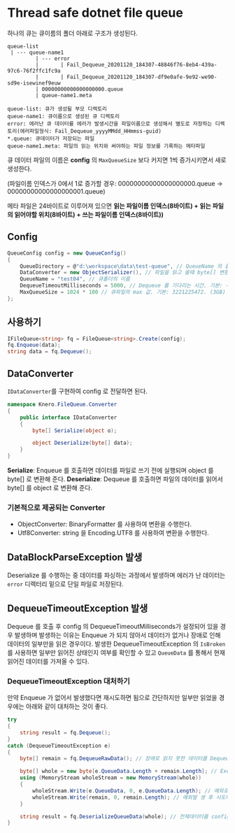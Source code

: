 # Thread safe dotnet file queue

하나의 큐는 큐이름의 폴더 아래로 구조가 생성된다.
```
queue-list
 | --- queue-name1
         | --- error
         |       | Fail_Dequeue_20201120_184307-48846f76-8eb4-439a-97c6-76f2ffc1fc9a
         |       | Fail_Dequeue_20201120_184307-df9e0afe-9e92-we90-sd9e-isewinef9euw
         | 00000000000000000000.queue
         | queue-name1.meta
         
queue-list: 큐가 생성될 부모 디렉토리
queue-name1: 큐이름으로 생성된 큐 디렉토리
error: 에러난 큐 데이터를 에러가 발생시간을 파일이름으로 생성해서 별도로 저장하는 디렉토리(에러파일형식: Fail_Dequeue_yyyyMMdd_HHmmss-guid)
*.queue: 큐데이터가 저장되는 파일
queue-name1.meta: 파일의 읽는 위치와 써야하는 파일 정보를 기록하는 메타파일
```
큐 데이터 파일의 이름은 **config** 의 `MaxQueueSize` 보다 커지면 1씩 증가시키면서 새로 생성한다.

(파일이름 인덱스가 0에서 1로 증가할 경우: 00000000000000000000.queue -> 00000000000000000001.queue)

메타 파일은 24바이트로 이루어져 있으면 **읽는 파일이름 인덱스(8바이트) + 읽는 파일의 읽어야할 위치(8바이트) + 쓰는 파일이름 인덱스(8바이트))**

## Config
```c#
QueueConfig config = new QueueConfig()
{
    QueueDirectory = @"d:\workspace\data\test-queue", // QueueName 의 폴더가 생성될 위치 (Queue폴더가 절대 아님)
    DataConverter = new ObjectSerializer(), // 파일을 읽고 쓸때 byte[] 변환을 해주는 변환기
    QueueName = "test04", // 큐폴더의 이름
    DequeueTimeoutMilliseconds = 5000, // Dequeue 를 기다리는 시간. 기본: -1. ( `<= 0` 경우 무제한 대기) 
    MaxQueueSize = 1024 * 100 // 큐파일의 max 값. 기본: 3221225472. (3GB)
};
```

## 사용하기
```c#
IFileQueue<string> fq = FileQueue<string>.Create(config);
fq.Enqueue(data);
string data = fq.Dequeue();
```

## DataConverter
`IDataConverter`를 구현하여 config 로 전달하면 된다.
```c#
namespace Knero.FileQueue.Converter
{
    public interface IDataConverter
    {
        byte[] Serialize(object o);

        object Deserialize(byte[] data);
    }
}
```
**Serialize**: Enqueue 를 호출하면 데이터를 파일로 쓰기 전에 실행되며 object 를 byte[] 로 변환해 준다.
**Deserialize**: Dequeue 를 호출하면 파일의 데이터를 읽어서 byte[] 를 object 로 변환해 준다.

### 기본적으로 제공되는 Converter
- ObjectConverter: BinaryFormatter 를 사용하여 변환을 수행한다.
- Utf8Converter: string 을 Encoding.UTF8 를 사용하여 변환을 수행한다.

## DataBlockParseException 발생
Deserialize 를 수행하는 중 데이터를 파싱하는 과정에서 발생하며 에러가 난 데이터는 `error` 디렉터리 밑으로 단일 파일로 저장된다.

## DequeueTimeoutException 발생
Dequeue 를 호출 후 config 의 DequeueTimeoutMilliseconds가 설정되어 있을 경우 발생하며
발생하는 이유는 Enqueue 가 되지 않아서 데이터가 없거나 장애로 인해 데이터의 일부만을 읽은 경우이다.
발생한 DequeueTimeoutException 의 `IsBroken` 를 사용하면 일부만 읽어진 상태인지 여부를 확인할 수 있고
`QueueData` 를 통해서 현재 읽어진 데이터를 가져올 수 있다.

### DequeueTimeoutException 대처하기
만약 Enqueue 가 없어서 발생했다면 재시도하면 됨으로 간단하지만 일부만 읽었을 경우에는 아래와 같이 대처하는 것이 좋다.
```c#
try
{
    string result = fq.Dequeue();
}
catch (DequeueTimeoutException e)
{
    byte[] remain = fq.DequeueRawData(); // 장애로 읽지 못한 데이터를 DequeueRawData로 변환하지 않은 byte[]로 가져온다.

    byte[] whole = new byte[e.QueueData.Length + remain.Length]; // Exception 에 담겨있는 이미 읽은 데이터와 함께 전체 byte[] 를생성한다.
    using (MemoryStream wholeStream = new MemoryStream(whole))
    {
        wholeStream.Write(e.QueueData, 0, e.QueueData.Length); // 예외로 전달된 장애 전 읽은 데이터를 쓰고
        wholeStream.Write(remain, 0, remain.Length); // 예외발 생 후 시도해서 가져온 남은 데이터를 이어서 써준다.
    }

    string result = fq.DeserializeQueueData(whole); // 전체데이터를 config 에서 설정한 DataConverter를 통해 객체로 변환한다.
}
```

